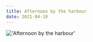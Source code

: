```yaml
---
title: Afternoon by the harbour
date: 2021-04-18
---
```


!['Afternoon by the harbour'](/Ferry.jpeg)

